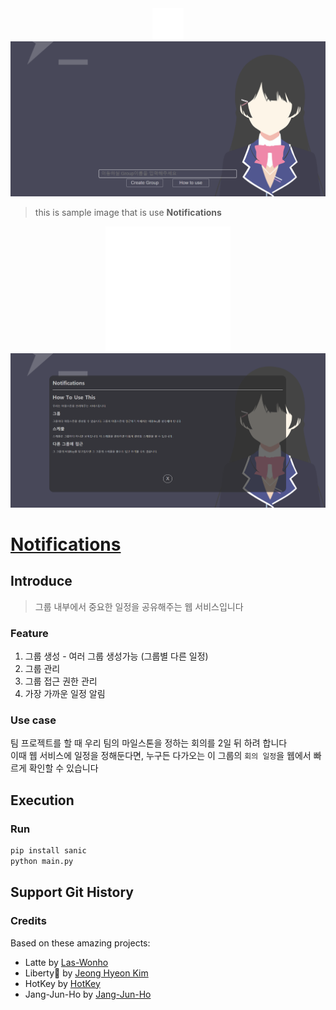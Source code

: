 <div align="center">
<a href="https://github.com/Las-Wonho/Notifications">
<img alt="padding" src="./Image/padding.png" height="50" />
</a>
</div>

<div align="center">
<a href="https://github.com/Las-Wonho/Notifications">
<img alt="image2" src="./Image/image01.png" width="1200" />
</a>
</div>

> this is sample image that is use **Notifications**   

<div align="center">
<a href="https://github.com/Las-Wonho/Notifications">
<img alt="padding" src="./Image/padding.png" height="200" />
</a>
</div>

<div align="center">
<a href="https://github.com/Las-Wonho/Notifications">
<img alt="image1" src="./Image/image02.png" width="1200" />
</a>
</div>



# [Notifications](https://github.com/Las-Wonho/Notifications)

## Introduce

>  그룹 내부에서 중요한 일정을 공유해주는 웹 서비스입니다

### Feature

1. 그룹 생성 - 여러 그룹 생성가능 (그룹별 다른 일정)
2. 그룹 관리
3. 그룹 접근 권한 관리
4. 가장 가까운 일정 알림

### Use case

팀 프로젝트를 할 때 우리 팀의 마일스톤을 정하는 회의를 2일 뒤 하려 합니다  
이때 웹 서비스에 일정을 정해둔다면, 누구든 다가오는 이 그룹의 `회의 일정`을 웹에서 빠르게 확인할 수 있습니다

## Execution

### Run

```bash
pip install sanic
python main.py
```



## Support Git History

### Credits

Based on these amazing projects:

* Latte by [Las-Wonho](https://github.com/Las-Wonho)  
* Liberty🌠 by [Jeong Hyeon Kim](https://github.com/des5141)  
* HotKey by [HotKey](https://github.com/Hot-key)
* Jang-Jun-Ho by [Jang-Jun-Ho](https://github.com/Jang-Jun-Ho)  